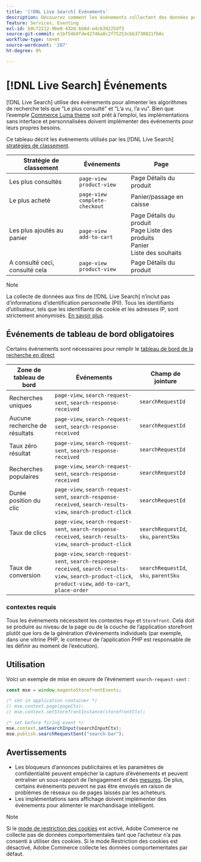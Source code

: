 ```yaml
---
title: '[!DNL Live Search] Événements'
description: Découvrez comment les événements collectent des données pour [!DNL Live Search].
feature: Services, Eventing
exl-id: b0c72212-9be0-432d-bb8d-e4c639225df3
source-git-commit: e1bf54b9fde42746a8c2f75253cbb3730821fb8c
workflow-type: tm+mt
source-wordcount: '287'
ht-degree: 0%

---
```


# [!DNL Live Search] Événements

[!DNL Live Search] utilise des événements pour alimenter les algorithmes de recherche tels que &quot;Le plus consulté&quot; et &quot;L’a vu, l’a vu&quot;. Bien que l’exemple [Commerce Luma theme](https://experienceleague.adobe.com/en/docs/commerce-admin/content-design/design/themes/themes#the-default-theme) soit prêt à l’emploi, les implémentations sans interface et personnalisées doivent implémenter des événements pour leurs propres besoins.

Ce tableau décrit les événements utilisés par les [!DNL Live Search] [stratégies de classement](rules-add.md#intelligent-ranking).

| Stratégie de classement | Événements | Page |
| --- | --- | --- |
| Les plus consultés | `page-view`<br>`product-view` | Page Détails du produit |
| Le plus acheté | `page-view`<br>`complete-checkout` | Panier/passage en caisse |
| Les plus ajoutés au panier | `page-view`<br>`add-to-cart` | Page Détails du produit<br>Page Liste des produits<br>Panier<br>Liste des souhaits |
| A consulté ceci, consulté cela | `page-view`<br>`product-view` | Page Détails du produit |

>[!NOTE]
>
>La collecte de données aux fins de [!DNL Live Search] n’inclut pas d’informations d’identification personnelle (PII). Tous les identifiants d’utilisateur, tels que les identifiants de cookie et les adresses IP, sont strictement anonymisés. [En savoir plus](https://www.adobe.com/privacy/experience-cloud.html).

## Événements de tableau de bord obligatoires

Certains événements sont nécessaires pour remplir le [tableau de bord de la recherche en direct](performance.md)

| Zone de tableau de bord | Événements | Champ de jointure |
| ------------------- | ------------- | ---------- |
| Recherches uniques | `page-view`, `search-request-sent`, `search-response-received` | `searchRequestId` |
| Aucune recherche de résultats | `page-view`, `search-request-sent`, `search-response-received` | `searchRequestId` |
| Taux zéro résultat | `page-view`, `search-request-sent`, `search-response-received` | `searchRequestId` |
| Recherches populaires | `page-view`, `search-request-sent`, `search-response-received` | `searchRequestId` |
| Durée position du clic | `page-view`, `search-request-sent`, `search-response-received`, `search-results-view`, `search-product-click` | `searchRequestId` |
| Taux de clics | `page-view`, `search-request-sent`, `search-response-received`, `search-results-view`, `search-product-click` | `searchRequestId`, `sku`, `parentSku` |
| Taux de conversion | `page-view`, `search-request-sent`, `search-response-received`, `search-results-view`, `search-product-click`, `product-view`, `add-to-cart`, `place-order` | `searchRequestId`, `sku`, `parentSku` |

### contextes requis

Tous les événements nécessitent les contextes `Page` et `Storefront`. Cela doit se produire au niveau de la page ou de la couche de l’application storefront plutôt que lors de la génération d’événements individuels (par exemple, dans une vitrine PHP, le conteneur de l’application PHP est responsable de les définir au moment de l’exécution).

## Utilisation

Voici un exemple de mise en oeuvre de l’événement `search-request-sent` :

```javascript
const mse = window.magentoStorefrontEvents;

/* set in application container */
// mse.context.page(pageCtx);
// mse.context.setStorefrontInstance(storefrontCtx);

/* set before firing event */
mse.context.setSearchInput(searchInputCtx);
mse.publish.searchRequestSent("search-bar");
```

## Avertissements

- Les bloqueurs d’annonces publicitaires et les paramètres de confidentialité peuvent empêcher la capture d’événements et peuvent entraîner un sous-rapport de l’engagement et des [mesures](performance.md). De plus, certains événements peuvent ne pas être envoyés en raison de problèmes de réseaux ou de pages laissés par les acheteurs.
- Les implémentations sans affichage doivent implémenter des événements pour alimenter le marchandisage intelligent.

>[!NOTE]
>
>Si le [mode de restriction des cookies](https://experienceleague.adobe.com/docs/commerce-admin/start/compliance/privacy/compliance-cookie-law.html) est activé, Adobe Commerce ne collecte pas de données comportementales tant que l’acheteur n’a pas consenti à utiliser des cookies. Si le mode Restriction des cookies est désactivé, Adobe Commerce collecte les données comportementales par défaut.

